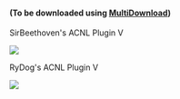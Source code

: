 #### **(To be downloaded using [MultiDownload](https://github.com/pirater12/multidownload/releases))**
SirBeethoven's ACNL Plugin V

<img src="https://raw.githubusercontent.com/SirBeethoven/LeafHacks/gh-pages/images/QR/SirBeethoven's ACNL Multi Plg.png"></img>

RyDog's ACNL Plugin V

<img src="https://raw.githubusercontent.com/SirBeethoven/LeafHacks/gh-pages/images/QR/RyDog's ACNL Multi Plg.png"></img>
